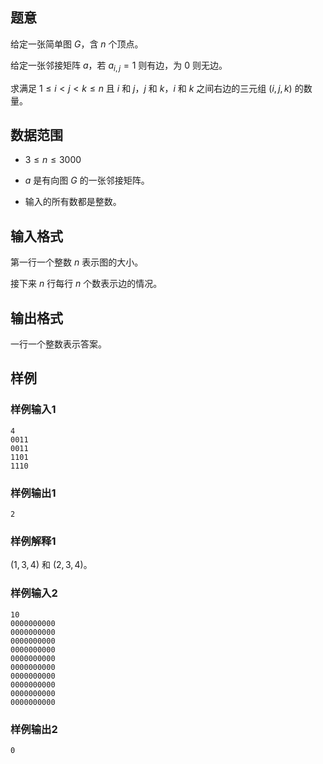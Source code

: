 ## 题意

给定一张简单图 $G$，含 $n$ 个顶点。

给定一张邻接矩阵 $a$，若 $a_{i,j}=1$ 则有边，为 $0$ 则无边。

求满足 $1 \leq i < j < k \leq n$ 且 $i$ 和 $j$，$j$ 和 $k$，$i$  和 $k$ 之间右边的三元组 $(i,j,k)$ 的数量。

## 数据范围

- $3 \leq n \leq 3000$

- $a$ 是有向图 $G$ 的一张邻接矩阵。

- 输入的所有数都是整数。

## 输入格式

第一行一个整数 $n$ 表示图的大小。

接下来 $n$ 行每行 $n$ 个数表示边的情况。

## 输出格式

一行一个整数表示答案。

## 样例

### 样例输入1

```
4
0011
0011
1101
1110
```

### 样例输出1

```
2
```

### 样例解释1

$(1,3,4)$ 和 $(2,3,4)$。

### 样例输入2

```
10
0000000000
0000000000
0000000000
0000000000
0000000000
0000000000
0000000000
0000000000
0000000000
0000000000
```

### 样例输出2

```
0
```
